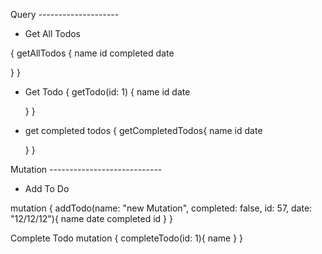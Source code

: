 
Query --------------------

- Get All Todos

{
  getAllTodos {
    name
    id 
    completed
    date


  }
}


- Get Todo
{
  getTodo(id: 1) {
    name
    id
    date 


  }
}

- get completed todos
{
  getCompletedTodos{
    name
    id
    date 


  }
}


Mutation ----------------------------
- Add To Do

mutation {
  addTodo(name: "new Mutation", completed: false, id: 57, date: "12/12/12"){
    name 
    date
    completed
    id 
  }
}

Complete Todo 
mutation {
  completeTodo(id: 1){
    name 
  }
}

